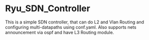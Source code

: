 # Ryu_SDN_Controller
This is a simple SDN controller, that can do L2 and Vlan Routing and configuring multi-datapaths using conf.yaml. Also supports nets announcement via ospf and have L3 Routing module.

